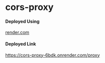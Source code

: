 # cors-proxy

#### Deployed Using
[render.com](https://render.com/)

#### Deployed Link
https://cors-proxy-6bdk.onrender.com/proxy

